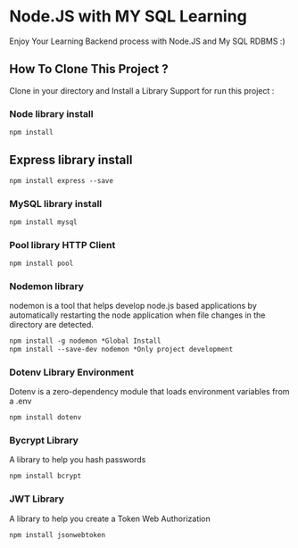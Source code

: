 # Node.JS with MY SQL Learning
Enjoy Your Learning Backend process with Node.JS 
and My SQL RDBMS :)

## How To Clone This Project ? 
Clone in your directory and Install a Library Support for run this project :


### Node library install

```markdown
npm install
```

## Express library install

```markdown
npm install express --save
```

### MySQL library install

```markdown
npm install mysql
```


### Pool library HTTP Client

```markdown
npm install pool
```

### Nodemon library
nodemon is a tool that helps develop node.js based applications by automatically restarting the node application when file changes in the directory are detected.

```markdown
npm install -g nodemon *Global Install
npm install --save-dev nodemon *Only project development
```

### Dotenv Library Environment
Dotenv is a zero-dependency module that loads environment variables from a .env

```markdown
npm install dotenv
```

### Bycrypt Library
A library to help you hash passwords

```markdown
npm install bcrypt
```


### JWT Library
A library to help you create a Token Web Authorization

```markdown
npm install jsonwebtoken
```